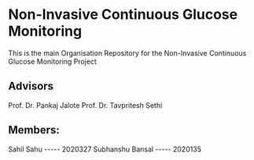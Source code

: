 # Non-Invasive Continuous Glucose Monitoring

This is the main Organisation Repository for the Non-Invasive Continuous Glucose Monitoring Project

## Advisors

<a>Prof. Dr. Pankaj Jalote</a>
<a>Prof. Dr. Tavpritesh Sethi</a>



## Members:

<a>Sahil Sahu         ----- 2020327</a>
<a>Subhanshu Bansal   ----- 2020135</a>
